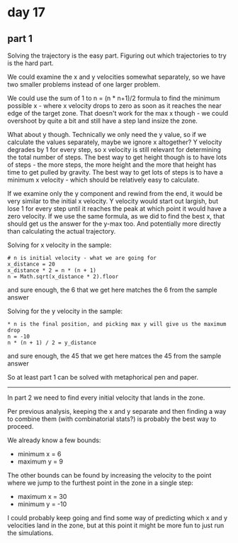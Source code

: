 # day 17

## part 1

Solving the trajectory is the easy part. Figuring out which trajectories to try is the hard part.

We could examine the x and y velocities somewhat separately, so we have two smaller problems instead of one larger problem.

We could use the sum of 1 to n = (n * n+1)/2 formula to find the minimum possible x - where x velocity drops to zero as soon as it reaches the near edge of the target zone.
That doesn't work for the max x though - we could overshoot by quite a bit and still have a step land insize the zone.

What about y though. Technically we only need the y value, so if we calculate the values separately, maybe we ignore x altogether?
Y velocity degrades by 1 for every step, so x velocity is still relevant for determining the total number of steps.
The best way to get height though is to have lots of steps - the more steps, the more height and the more that height has time to get pulled by gravity.
The best way to get lots of steps is to have a minimum x velocity - which should be relatively easy to calculate.

If we examine only the y component and rewind from the end, it would be very similar to the initial x velocity.
Y velocity would start out largish, but lose 1 for every step until it reaches the peak at which point it would have a zero velocity.
If we use the same formula, as we did to find the best x, that should get us the answer for the y-max too.
And potentially more directly than calculating the actual trajectory.

Solving for x velocity in the sample:

```rubyish
# n is initial velocity - what we are going for
x_distance = 20
x_distance * 2 = n * (n + 1)
n = Math.sqrt(x_distance * 2).floor
```

and sure enough, the 6 that we get here matches the 6 from the sample answer

Solving for the y velocity in the sample:

```rubyish
* n is the final position, and picking max y will give us the maximum drop
n = -10
n * (n + 1) / 2 = y_distance
```

and sure enough, the 45 that we get here matces the 45 from the sample answer

So at least part 1 can be solved with metaphorical pen and paper.

---

In part 2 we need to find every initial velocity that lands in the zone.

Per previous analysis, keeping the x and y separate and then finding a way to combine them (with combinatorial stats?) is probably the best way to proceed.

We already know a few bounds:

- minimum x = 6
- maximum y = 9

The other bounds can be found by increasing the velocity to the point where we jump to the furthest point in the zone in a single step:

- maximum x = 30
- minimum y = -10

I could probably keep going and find some way of predicting which x and y velocities land in the zone, but at this point it might be more fun to just run the simulations.
